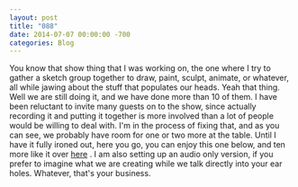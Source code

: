 ```yaml
---
layout: post
title: "088"
date: 2014-07-07 00:00:00 -700
categories: Blog
---
```


You know that show thing that I was working on, the one where I try to gather a sketch group together to draw, paint, sculpt, animate, or whatever, all while jawing about the stuff that populates our heads. Yeah that thing. Well we are still doing it, and we have done more than 10 of them. I have been reluctant to invite many guests on to the show, since actually recording it and putting it together is more involved than a lot of people would be willing to deal with. I'm in the process of fixing that, and as you can see, we probably have room for one or two more at the table. Until I have it fully ironed out, here you go, you can enjoy this one below, and ten more like it over [here](../5feat-video.html) . I am also setting up an audio only version, if you prefer to imagine what we are creating while we talk directly into your ear holes. Whatever, that's your business.
